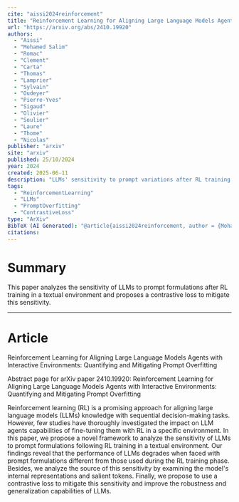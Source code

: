 ```yaml
---
cite: "aissi2024reinforcement"
title: "Reinforcement Learning for Aligning Large Language Models Agents with Interactive Environments: Quantifying and Mitigating Prompt Overfitting"
url: "https://arxiv.org/abs/2410.19920"
authors:
  - "Aissi"
  - "Mohamed Salim"
  - "Romac"
  - "Clement"
  - "Carta"
  - "Thomas"
  - "Lamprier"
  - "Sylvain"
  - "Oudeyer"
  - "Pierre-Yves"
  - "Sigaud"
  - "Olivier"
  - "Soulier"
  - "Laure"
  - "Thome"
  - "Nicolas"
publisher: "arxiv"
site: "arxiv"
published: 25/10/2024
year: 2024
created: 2025-06-11
description: "LLMs' sensitivity to prompt variations after RL training is analyzed. Contrastive loss mitigates this."
tags:
  - "ReinforcementLearning"
  - "LLMs"
  - "PromptOverfitting"
  - "ContrastiveLoss"
type: "ArXiv"
BibTeX (AI Generated): "@article{aissi2024reinforcement, author = {Mohamed Salim Aissi and Clement Romac and Thomas Carta and Sylvain Lamprier and Pierre-Yves Oudeyer and Olivier Sigaud and Laure Soulier and Nicolas Thome}, title = {Reinforcement Learning for Aligning Large Language Models Agents with Interactive Environments: Quantifying and Mitigating Prompt Overfitting}, journal = {arXiv preprint arXiv:2410.19920}, year = {2024}}"
citations:
---
```

# Summary

This paper analyzes the sensitivity of LLMs to prompt formulations after RL training in a textual environment and proposes a contrastive loss to mitigate this sensitivity.

----
# Article

Reinforcement Learning for Aligning Large Language Models Agents with Interactive Environments: Quantifying and Mitigating Prompt Overfitting

Abstract page for arXiv paper 2410.19920: Reinforcement Learning for Aligning Large Language Models Agents with Interactive Environments: Quantifying and Mitigating Prompt Overfitting

Reinforcement learning (RL) is a promising approach for aligning large language models (LLMs) knowledge with sequential decision-making tasks. However, few studies have thoroughly investigated the impact on LLM agents capabilities of fine-tuning them with RL in a specific environment. In this paper, we propose a novel framework to analyze the sensitivity of LLMs to prompt formulations following RL training in a textual environment. Our findings reveal that the performance of LLMs degrades when faced with prompt formulations different from those used during the RL training phase. Besides, we analyze the source of this sensitivity by examining the model's internal representations and salient tokens. Finally, we propose to use a contrastive loss to mitigate this sensitivity and improve the robustness and generalization capabilities of LLMs.
